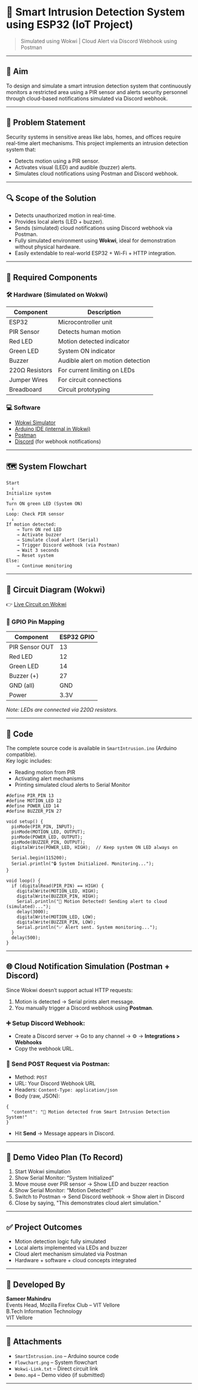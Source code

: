 
# 🔐 Smart Intrusion Detection System using ESP32 (IoT Project)

> Simulated using Wokwi | Cloud Alert via Discord Webhook using Postman

---

## 📌 Aim

To design and simulate a smart intrusion detection system that continuously monitors a restricted area using a PIR sensor and alerts security personnel through cloud-based notifications simulated via Discord webhook.

---

## 🧠 Problem Statement

Security systems in sensitive areas like labs, homes, and offices require real-time alert mechanisms. This project implements an intrusion detection system that:
- Detects motion using a PIR sensor.
- Activates visual (LED) and audible (buzzer) alerts.
- Simulates cloud notifications using Postman and Discord webhook.

---

## 🔍 Scope of the Solution

- Detects unauthorized motion in real-time.
- Provides local alerts (LED + buzzer).
- Sends (simulated) cloud notifications using Discord webhook via Postman.
- Fully simulated environment using **Wokwi**, ideal for demonstration without physical hardware.
- Easily extendable to real-world ESP32 + Wi-Fi + HTTP integration.

---

## 🧰 Required Components

### 🛠️ Hardware (Simulated on Wokwi)
| Component       | Description                       |
|----------------|-----------------------------------|
| ESP32           | Microcontroller unit              |
| PIR Sensor      | Detects human motion              |
| Red LED         | Motion detected indicator         |
| Green LED       | System ON indicator               |
| Buzzer          | Audible alert on motion detection |
| 220Ω Resistors  | For current limiting on LEDs      |
| Jumper Wires    | For circuit connections           |
| Breadboard      | Circuit prototyping               |

### 💻 Software
- [Wokwi Simulator](https://wokwi.com/)
- [Arduino IDE (internal in Wokwi)](https://www.arduino.cc/en/software)
- [Postman](https://www.postman.com/)
- [Discord](https://discord.com/) (for webhook notifications)

---

## 🗺️ System Flowchart

```
Start
  ↓
Initialize system
  ↓
Turn ON green LED (System ON)
  ↓
Loop: Check PIR sensor
  ↓
If motion detected:
    → Turn ON red LED
    → Activate buzzer
    → Simulate cloud alert (Serial)
    → Trigger Discord webhook (via Postman)
    → Wait 3 seconds
    → Reset system
Else:
    → Continue monitoring
```

---

## 🧪 Circuit Diagram (Wokwi)

👉 [Live Circuit on Wokwi](https://wokwi.com/projects/435106237245571073)

### 🔌 GPIO Pin Mapping

| Component         | ESP32 GPIO |
|------------------|------------|
| PIR Sensor OUT   | 13         |
| Red LED          | 12         |
| Green LED        | 14         |
| Buzzer (+)       | 27         |
| GND (all)        | GND        |
| Power            | 3.3V       |

*Note: LEDs are connected via 220Ω resistors.*

---

## 🧾 Code

The complete source code is available in `SmartIntrusion.ino` (Arduino compatible).  
Key logic includes:
- Reading motion from PIR
- Activating alert mechanisms
- Printing simulated cloud alerts to Serial Monitor

```
#define PIR_PIN 13
#define MOTION_LED 12
#define POWER_LED 14
#define BUZZER_PIN 27

void setup() {
  pinMode(PIR_PIN, INPUT);
  pinMode(MOTION_LED, OUTPUT);
  pinMode(POWER_LED, OUTPUT);
  pinMode(BUZZER_PIN, OUTPUT);
  digitalWrite(POWER_LED, HIGH);  // Keep system ON LED always on

  Serial.begin(115200);
  Serial.println("🔒 System Initialized. Monitoring...");
}

void loop() {
  if (digitalRead(PIR_PIN) == HIGH) {
    digitalWrite(MOTION_LED, HIGH);
    digitalWrite(BUZZER_PIN, HIGH);
    Serial.println("🚨 Motion Detected! Sending alert to cloud (simulated)...");
    delay(3000);
    digitalWrite(MOTION_LED, LOW);
    digitalWrite(BUZZER_PIN, LOW);
    Serial.println("✅ Alert sent. System monitoring...");
  }
  delay(500);
}
```

---

## 🌐 Cloud Notification Simulation (Postman + Discord)

Since Wokwi doesn’t support actual HTTP requests:

1. Motion is detected → Serial prints alert message.
2. You manually trigger a Discord webhook using **Postman**.

### ➕ Setup Discord Webhook:
- Create a Discord server → Go to any channel → ⚙️ → **Integrations > Webhooks**
- Copy the webhook URL.

### 🔁 Send POST Request via Postman:
- Method: `POST`
- URL: Your Discord Webhook URL
- Headers: `Content-Type: application/json`
- Body (raw, JSON):

```
{
  "content": "🚨 Motion detected from Smart Intrusion Detection System!"
}
```

- Hit **Send** → Message appears in Discord.

---

## 🎥 Demo Video Plan (To Record)

1. Start Wokwi simulation
2. Show Serial Monitor: “System Initialized”
3. Move mouse over PIR sensor → Show LED and buzzer reaction
4. Show Serial Monitor: “Motion Detected!”
5. Switch to Postman → Send Discord webhook → Show alert in Discord
6. Close by saying, "This demonstrates cloud alert simulation."

---

## ✅ Project Outcomes

- Motion detection logic fully simulated
- Local alerts implemented via LEDs and buzzer
- Cloud alert mechanism simulated via Postman
- Hardware + software + cloud concepts integrated

---

## 👤 Developed By

**Sameer Mahindru**  
Events Head, Mozilla Firefox Club – VIT Vellore  
B.Tech Information Technology  
VIT Vellore

---

## 📎 Attachments
- `SmartIntrusion.ino` – Arduino source code
- `Flowchart.png` – System flowchart
- `Wokwi-Link.txt` – Direct circuit link
- `Demo.mp4` – Demo video (if submitted)

---
